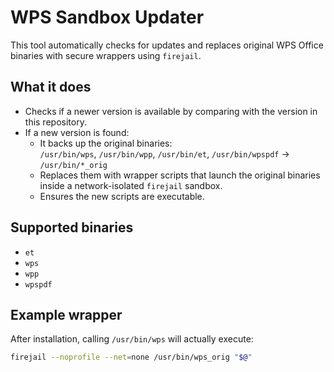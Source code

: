 # WPS Sandbox Updater

This tool automatically checks for updates and replaces original WPS Office binaries with secure wrappers using `firejail`.

## What it does

- Checks if a newer version is available by comparing with the version in this repository.
- If a new version is found:
  - It backs up the original binaries:  
    `/usr/bin/wps`, `/usr/bin/wpp`, `/usr/bin/et`, `/usr/bin/wpspdf` → `/usr/bin/*_orig`
  - Replaces them with wrapper scripts that launch the original binaries inside a network-isolated `firejail` sandbox.
  - Ensures the new scripts are executable.

## Supported binaries

- `et`
- `wps`
- `wpp`
- `wpspdf`

## Example wrapper

After installation, calling `/usr/bin/wps` will actually execute:

```bash
firejail --noprofile --net=none /usr/bin/wps_orig "$@"
